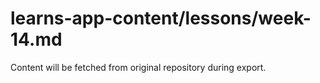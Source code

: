 # learns-app-content/lessons/week-14.md

Content will be fetched from original repository during export.